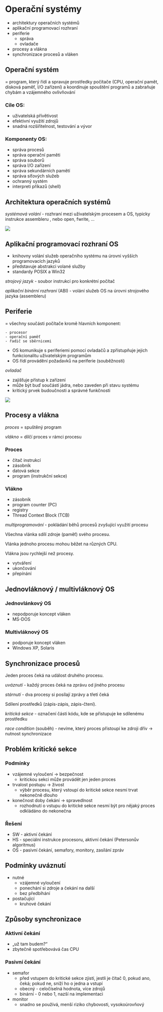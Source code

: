 # Operační systémy
- architektury operačních systémů
- aplikační programovací rozhraní
- periferie
    - správa
    - ovladače
- procesy a vlákna
- synchronizace procesů a vláken

## Operační systém
= program, který řídí a spravuje prostředky počítače (CPU, operační pamět, disková paměť, I/O zařízení) a koordinuje spouštění programů a zabraňuje chybám a vzájemného ovlivňování

### Cíle OS:
- uživatelská přívětivost
- efektivní využití zdrojů
- snadná rozšiřitelnost, testování a vývor

### Komponenty OS:
- správa procesů
- správa operační paměti
- správa souborů
- správa I/O zařízení
- správa sekundárních pamětí
- správa síťových služeb
- ochranný systém
- interpreti příkazů (shell)

## Architektura operačních systémů
_systémová volání_ - rozhraní mezi uživatelským procesem a OS, typicky instrukce assembleru , nebo open, fwrite, ...

![](06/IMG_4396.JPG)

## Aplikační programovací rozhraní OS
- knihovny volání služeb operačního systému na úrovni vyšších programovacích jazyků
- představuje abstrakci volané služby
- standardy POSIX a Win32

_strojový jazyk_ - soubor instrukcí pro konkrétní počítač

_aplikační binární rozhraní_ (ABI) - volání služeb OS na úrovni strojového jazyka (assembleru)

## Periferie
= všechny součásti počítače kromě hlavních komponent:

    - procesor
    - operační paměť
    - řadič se sběrnicemi

- OS komunikuje s periferiemi pomocí ovladačů a zpřístupňuje jejich funkcionalitu uživatelským programům
- OS řídí provádění požadavků na periferie (souběžnosti)

_ovladač_

- zajišťuje přístup k zařízení
- může být buď součástí jádra, nebo zaveden při stavu systému
- kritický prvek budoučnosti a správné funkčnosti

![](06/IMG_4398.JPG)

## Procesy a vlákna
_proces_ = spuštěný program

_vlákno_ = dílčí proces v rámci procesu

### Proces
- čítač instrukcí
- zásobník
- datová sekce
- program (instrukční sekce)

### Vlákno
- zásobník
- program counter (PC)
- registry
- Thread Context Block (TCB)

_multiprogramování_ - pokládání běhů procesů zvyšující využití procesu

Všechna vlánka sdílí zdroje (paměť) svého procesu.

Vlánka jednoho procesu mohou běžet na různých CPU.

Vlákna jsou rychlejší než procesy.

- vytváření
- ukončování
- přepínání

## Jednovláknový / multivláknový OS

### Jednovlánkový OS
- nepodporuje koncept vláken
- MS-DOS

### Multivláknový OS
- podporuje koncept vláken
- Windows XP, Solaris

## Synchronizace procesů
Jeden proces čeká na událost druhého procesu.

_uváznutí_ - každý proces čeká na zprávu od jiného procesu

_stárnutí_ - dva procesy si posílají zprávy a třetí čeká

Sdílení prostředků (zápis-zápis, zápis-čtení).

_kritická sekce_ - označení části kódu, kde se přistupuje ke sdílenému prostředku

_race condition_ (souběh) - nevíme, který proces přistoupí ke zdroji dřív -> nutnost synchronizace

## Problém kritické sekce

### Podmínky
- vzájemné vyloučení -> bezpečnost
    - kritickou sekci může provádět jen jeden proces
- trvalost postupu -> živost
    - výběr procesu, který vstoupí do kritické sekce nesmí trvat nekonečně dlouho
- konečnost doby čekání -> spravedlnost
    - rozhodnutí o vstupu do kritické sekce nesmí být pro nějaký proces odkládáno do nekonečna

### Řešení
- SW - aktivní čekání
- HS - speciální instrukce procesoru, aktivní čekání (Petersonův algoritmus)
- OS - pasivní čekání, semafory, monitory, zasílání zpráv

## Podmínky uváznutí
- nutné
    - vzájemné vyloučení
    - ponechání si zdroje a čekání na další
    - bez předbíhání
- postačující
    - kruhové čekání

## Způsoby synchronizace

### Aktivní čekání
- „už tam budem?“
- zbytečně spotřebovává čas CPU

### Pasivní čekání
- semafor
    - před vstupem do kritické sekce zjistí, jestli je čítač 0, pokud ano, čeká; pokud ne, sníží ho o jedna a vstupí
    - obecný - celočíselná hodnota, více zdrojů
    - binární - 0 nebo 1, nazší na implementaci
- monitor
    - snadno se používá, menší riziko chybovosti, vysokoúrovňový


